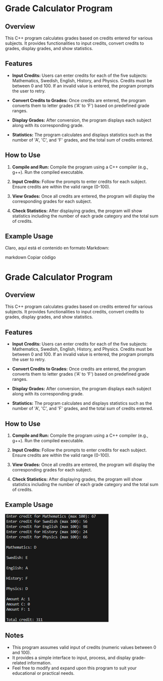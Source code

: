# Grade Calculator Program

## Overview

This C++ program calculates grades based on credits entered for various subjects. It provides functionalities to input credits, convert credits to grades, display grades, and show statistics.

## Features

- **Input Credits:** Users can enter credits for each of the five subjects: Mathematics, Swedish, English, History, and Physics. Credits must be between 0 and 100. If an invalid value is entered, the program prompts the user to retry.

- **Convert Credits to Grades:** Once credits are entered, the program converts them to letter grades ('A' to 'F') based on predefined grade ranges.

- **Display Grades:** After conversion, the program displays each subject along with its corresponding grade.

- **Statistics:** The program calculates and displays statistics such as the number of 'A', 'C', and 'F' grades, and the total sum of credits entered.

## How to Use

1. **Compile and Run:** Compile the program using a C++ compiler (e.g., g++). Run the compiled executable.

2. **Input Credits:** Follow the prompts to enter credits for each subject. Ensure credits are within the valid range (0-100).

3. **View Grades:** Once all credits are entered, the program will display the corresponding grades for each subject.

4. **Check Statistics:** After displaying grades, the program will show statistics including the number of each grade category and the total sum of credits.

## Example Usage


Claro, aquí está el contenido en formato Markdown:

markdown
Copiar código
# Grade Calculator Program

## Overview

This C++ program calculates grades based on credits entered for various subjects. It provides functionalities to input credits, convert credits to grades, display grades, and show statistics.

## Features

- **Input Credits:** Users can enter credits for each of the five subjects: Mathematics, Swedish, English, History, and Physics. Credits must be between 0 and 100. If an invalid value is entered, the program prompts the user to retry.

- **Convert Credits to Grades:** Once credits are entered, the program converts them to letter grades ('A' to 'F') based on predefined grade ranges.

- **Display Grades:** After conversion, the program displays each subject along with its corresponding grade.

- **Statistics:** The program calculates and displays statistics such as the number of 'A', 'C', and 'F' grades, and the total sum of credits entered.

## How to Use

1. **Compile and Run:** Compile the program using a C++ compiler (e.g., g++). Run the compiled executable.

2. **Input Credits:** Follow the prompts to enter credits for each subject. Ensure credits are within the valid range (0-100).

3. **View Grades:** Once all credits are entered, the program will display the corresponding grades for each subject.

4. **Check Statistics:** After displaying grades, the program will show statistics including the number of each grade category and the total sum of credits.

## Example Usage
![screenshoot of the console](https://github.com/Pi-Rey/score_statistics/blob/76089f5ebd1fb462d025941c84462055fe861e21/images/screenshoot.png)
## Notes

- This program assumes valid input of credits (numeric values between 0 and 100).
- It provides a simple interface to input, process, and display grade-related information.
- Feel free to modify and expand upon this program to suit your educational or practical needs.